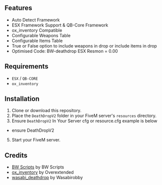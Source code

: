 ## Features

- Auto Detect Framework
- ESX Framework Support & QB-Core Framework
- ox_inventory Compatible
- Configurable Weapons Table
- Configurable Items Table
- True or False option to include weapons in drop or include items in drop
- Optimised Code: 
BW-deathdrop ESX Resmon = 0.00

## Requirements
- `ESX` / `QB-CORE`
- `ox_inventory`

## Installation

1. Clone or download this repository.
2. Place the `DeathDropV2` folder in your FiveM server's `resources` directory.
3. Ensure `DeathDropV2` In Your Server cfg or resource.cfg example is below

- ensure DeathDropV2

5. Start your FiveM server.

## Credits
- [BW Scripts](https://discord.gg/Dw569n9d5C) by BW Scripts
- [ox_inventory](https://overextended.dev/ox_lib) by Overextended
- [wasabi_deathdrop](https://github.com/wasabirobby/wasabi_deathdrop) by Wasabirobby
